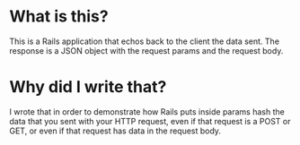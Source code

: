 # What is this? #

This is a Rails application that echos back to the client the data sent.
The response is a JSON object with the request params and the request body.

# Why did I write that? #

I wrote that in order to demonstrate how Rails puts inside params hash
the data that you sent with your HTTP request, even if that request is
a POST or GET, or even if that request has data in the request body.

